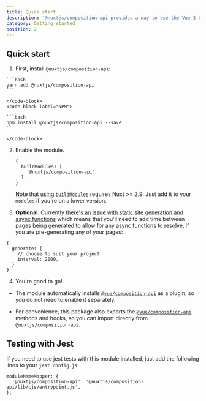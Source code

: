 ```yaml
---
title: Quick start
description: '@nuxtjs/composition-api provides a way to use the Vue 3 Composition API with Nuxt-specific features.'
category: Getting started
position: 2
---
```


## Quick start

1. First, install `@nuxtjs/composition-api`:

  <code-group>
    <code-block label="Yarn" active>

    ```bash
    yarn add @nuxtjs/composition-api
    ```

    </code-block>
    <code-block label="NPM">

    ```bash
    npm install @nuxtjs/composition-api --save
    ```

    </code-block>
  </code-group>

2. Enable the module.

   ```js[nuxt.config.js]
   {
     buildModules: [
       '@nuxtjs/composition-api'
     ]
   }
   ```

   Note that [using `buildModules`](https://nuxtjs.org/api/configuration-modules#-code-buildmodules-code-) requires Nuxt >= 2.9. Just add it to your `modules` if you're on a lower version.

3. **Optional**. Currently [there's an issue with static site generation and async functions](https://github.com/nuxt-community/composition-api/issues/44) which means that you'll need to add time between pages being generated to allow for any async functions to resolve, if you are pre-generating any of your pages:

  ```js[nuxt.config.js]
  {
    generate: {
      // choose to suit your project
      interval: 2000,
    }
  }
  ```

4. You're good to go!

<alert type="info">


- The module automatically installs [`@vue/composition-api`](https://github.com/vuejs/composition-api) as a plugin, so you do not need to enable it separately.

- For convenience, this package also exports the [`@vue/composition-api`](https://github.com/vuejs/composition-api) methods and hooks, so you can import directly from `@nuxtjs/composition-api`.

</alert>

## Testing with Jest

If you need to use jest tests with this module installed, just add the following lines to your `jest.config.js`:
```js[jest.config.js]
moduleNameMapper: {
  '@nuxtjs/composition-api': '@nuxtjs/composition-api/lib/cjs/entrypoint.js',
},
```